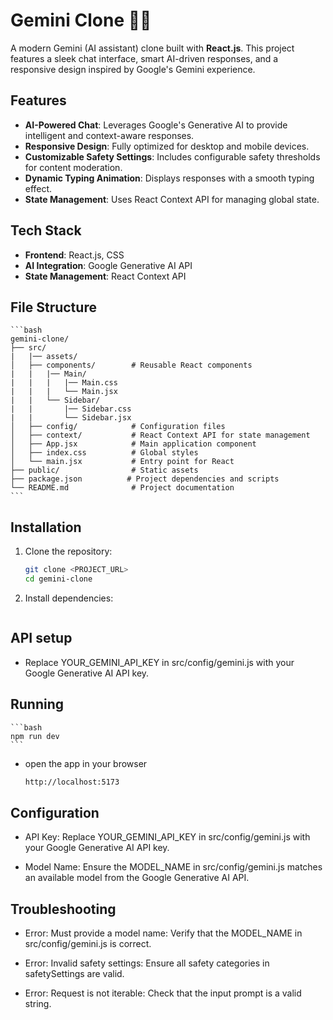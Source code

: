 # Gemini Clone 🧠🚀

A modern Gemini (AI assistant) clone built with **React.js**. This project features a sleek chat interface, smart AI-driven responses, and a responsive design inspired by Google's Gemini experience.

## Features
- **AI-Powered Chat**: Leverages Google's Generative AI to provide intelligent and context-aware responses.
- **Responsive Design**: Fully optimized for desktop and mobile devices.
- **Customizable Safety Settings**: Includes configurable safety thresholds for content moderation.
- **Dynamic Typing Animation**: Displays responses with a smooth typing effect.
- **State Management**: Uses React Context API for managing global state.

## Tech Stack
- **Frontend**: React.js, CSS
- **AI Integration**: Google Generative AI API
- **State Management**: React Context API

## File Structure

    ```bash
    gemini-clone/
    ├── src/
    |   |── assets/
    │   ├── components/        # Reusable React components
    |   |   |── Main/
    |   |   |   |── Main.css
    |   |   |   └── Main.jsx
    |   |   └── Sidebar/
    |   |       |── Sidebar.css
    |   |       └── Sidebar.jsx
    │   ├── config/            # Configuration files
    │   ├── context/           # React Context API for state management
    │   ├── App.jsx            # Main application component
    │   ├── index.css          # Global styles
    │   └── main.jsx           # Entry point for React
    ├── public/                # Static assets
    ├── package.json          # Project dependencies and scripts
    └── README.md              # Project documentation
    ```

## Installation

1. Clone the repository:
   ```bash
   git clone <PROJECT_URL>
   cd gemini-clone
    ```
2. Install dependencies:
    ```npm install / npm i
    ```

## API setup

- Replace YOUR_GEMINI_API_KEY in src/config/gemini.js with your Google    Generative AI API key.

## Running
    ```bash
    npm run dev
    ```
- open the app in your browser
    ```bash
    http://localhost:5173
    ```

## Configuration

- API Key: Replace YOUR_GEMINI_API_KEY in src/config/gemini.js with your Google Generative AI API key.

- Model Name: Ensure the MODEL_NAME in src/config/gemini.js matches an available model from the Google Generative AI API.

## Troubleshooting

- Error: Must provide a model name: 
Verify that the MODEL_NAME in src/config/gemini.js is correct.

- Error: Invalid safety settings: 
Ensure all safety categories in safetySettings are valid.

- Error: Request is not iterable: 
Check that the input prompt is a valid string.